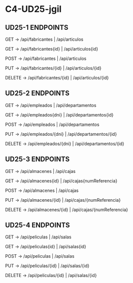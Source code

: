 # C4-UD25-jgil

UD25-1 ENDPOINTS
--------------------------------------------------------------------------------------

GET -> /api/fabricantes | /api/articulos

GET -> /api/fabricantes{id} | /api/articulos{id}

POST -> /api/fabricantes | /api/articulos

PUT -> /api/fabricantes/{id} | /api/articulos/{id}

DELETE -> /api/fabricantes/{id} | /api/articulos/{id}

UD25-2 ENDPOINTS
--------------------------------------------------------------------------------------

GET -> /api/empleados | /api/departamentos

GET -> /api/empleados{dni} | /api/departamentos{id}

POST -> /api/empleados | /api/departamentos

PUT -> /api/empleados/{dni} | /api/departamentos/{id}

DELETE -> /api/empleados/{dni} | /api/departamentos/{id}

UD25-3 ENDPOINTS
--------------------------------------------------------------------------------------

GET -> /api/almacenes | /api/cajas

GET -> /api/almacenes{id} | /api/cajas{numReferencia}

POST -> /api/almacenes | /api/cajas

PUT -> /api/almacenes/{id} | /api/cajas/{numReferencia}

DELETE -> /api/almacenes/{id} | /api/cajas/{numReferencia}

UD25-4 ENDPOINTS
--------------------------------------------------------------------------------------

GET -> /api/peliculas | /api/salas

GET -> /api/peliculas{id} | /api/salas{id}

POST -> /api/peliculas | /api/salas

PUT -> /api/peliculas/{id} | /api/salas/{id}

DELETE -> /api/peliculas/{id} | /api/salas/{id}

